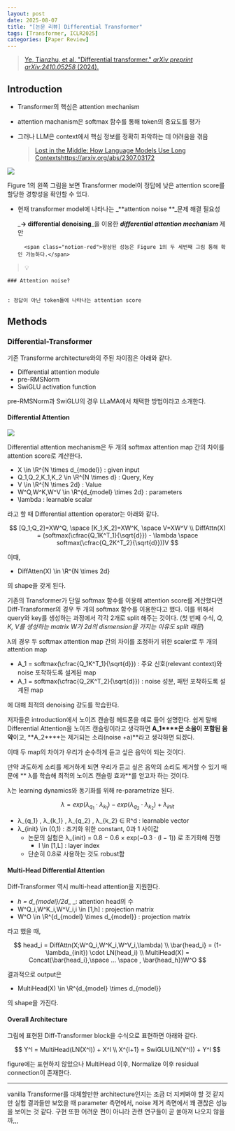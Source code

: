 ```yaml
---
layout: post
date: 2025-08-07
title: "[논문 리뷰] Differential Transformer"
tags: [Transformer, ICLR2025]
categories: [Paper Review]
---
```


> [Ye, Tianzhu, et al. "Differential transformer." ](https://arxiv.org/abs/2410.05258)[_arXiv preprint arXiv:2410.05258_](https://arxiv.org/abs/2410.05258)[ (2024).](https://arxiv.org/abs/2410.05258)



## Introduction

- Transformer의 핵심은 attention mechanism
- attention machanism은 softmax 함수를 통해 token의 중요도를 평가
- 그러나 LLM은 context에서 핵심 정보를 정확히 파악하는 데 어려움을 겪음

	> [Lost in the Middle: How Language Models Use Long Contextshttps://arxiv.org/abs/2307.03172](https://arxiv.org/abs/2307.03172)


![](https://prod-files-secure.s3.us-west-2.amazonaws.com/542b861c-36a8-4051-84e5-8804b6728dba/9083ea56-691a-4752-ae26-47f403431ac8/image.png?X-Amz-Algorithm=AWS4-HMAC-SHA256&X-Amz-Content-Sha256=UNSIGNED-PAYLOAD&X-Amz-Credential=ASIAZI2LB466ZWP6D3FB%2F20250827%2Fus-west-2%2Fs3%2Faws4_request&X-Amz-Date=20250827T131959Z&X-Amz-Expires=3600&X-Amz-Security-Token=IQoJb3JpZ2luX2VjEDMaCXVzLXdlc3QtMiJGMEQCIBBdMlNIxpTCLcAcPcC0mo0HYzAO5UjfroTaKv7DN39lAiAWAbOM%2FeTll8DhrgYWz0yHpxOPbZxsA5OikFQYHyOsLyqIBAiM%2F%2F%2F%2F%2F%2F%2F%2F%2F%2F8BEAAaDDYzNzQyMzE4MzgwNSIMGZQ0C6PXe7w%2BWZMZKtwDwEAFdLpkhjuV%2B3fkq3LdoBloRYnpwoh2e7F00840JDn5RmYupWeS%2FzJ%2BJTHuJuQzTOpUjMIZQBBeUJJCFrmn74MwwmRXUdRsfIqtkBE1KlfzWBOpU7TpAQvi7lVG9fWSpaAdYI9UfhQrWRyA0lUS15BgsYBnHJ4Voa9vCD9D%2ByB5u5yjtyCLZSOe9YO1D7sDz7HEVe7CFSDG3HLDZ5nzb6nlrFo0VBJZXW72mnO8pTKpOm1pJHmkNGOD%2FtxAFVDom7y1mIiGWM6kHNo%2FRE9TawKyLOyiPD%2BFY%2FaYt7r5AT0I%2BfPnYI2mmfkXL8YhsHbgG1xmJYW4B3WjswF4yWnBgabu6Quo1saa5dug9zlwpjw7vzMq75jIqDt71%2FyHccbxj2KrLm8lIe%2BNB2zusPQKB5kj0ty45DUlEgk5yhhx1r2dsydM86Q5wHOQ3GF3GlWx%2BnXaGjdihD%2FYaSITBvrC%2FwH52G4YZDtWAdW%2BTg%2FZcynS3dGYurt3woLrR2FxkEu2M3j1K7grrIPAaTztHXJlJ%2BW7%2FuG6wp2CCKk51ZAXjTxovC8OquWs1u1pMrjYRolEMltO7wLCjuvGm6GSNf07eHMnT0DPpO%2BLDgxjECSDVGA9lpagjqXhKSKqRpwwi8y7xQY6pgFzI2o8gQt7X8%2BJc%2FS7rRym8zdjVZDC1xt7OVjRqmguLjEhSDa30kdkb%2FpYqnOWAGr%2F7DA%2Ftln0mHpaFLE9GJ0kNifgfd8kwZYUYqWCzOy1rKdw6Z6REUollDl9tR0YA9Iuf231Q3HGcIJWwf62Swj14pj%2BZx6f1gujhOpoRIdN%2FXE7zti79HLtIlPuxPNgrrxwcql2ho%2BgHo0yYOBCJLttLy3ab579&X-Amz-Signature=081437a9d8bc3bb8155353a6b912c908e3515a553694a0b9ac501331b84a76b4&X-Amz-SignedHeaders=host&x-amz-checksum-mode=ENABLED&x-id=GetObject)


Figure 1의 왼쪽 그림을 보면 Transformer model이 정답에 낮은 attention score를 할당한 경향성을 확인할 수 있다.

- 현재 transformer model에 나타나는 _**attention noise **_문제 해결 필요성

	_**→ differential denoising**_을 이용한 _**differential attention mechanism**_ 제안


		<span class="notion-red">향상된 성능은 Figure 1의 두 세번째 그림 통해 확인 가능하다.</span>


> 💡 


	### Attention noise?


	: 정답이 아닌 token들에 나타나는 attention score



## Methods



### Differential-Transformer


기존 Transforme architecture와의 주된 차이점은 아래와 같다.

- Differential attention module
- pre-RMSNorm
- SwiGLU activation function

pre-RMSNorm과 SwiGLU의 경우 LLaMA에서 채택한 방법이라고 소개한다.



#### Differential Attention


![](https://prod-files-secure.s3.us-west-2.amazonaws.com/542b861c-36a8-4051-84e5-8804b6728dba/116d70b2-1963-4810-9167-f4c7d8a06e8f/image.png?X-Amz-Algorithm=AWS4-HMAC-SHA256&X-Amz-Content-Sha256=UNSIGNED-PAYLOAD&X-Amz-Credential=ASIAZI2LB466ZWP6D3FB%2F20250827%2Fus-west-2%2Fs3%2Faws4_request&X-Amz-Date=20250827T131959Z&X-Amz-Expires=3600&X-Amz-Security-Token=IQoJb3JpZ2luX2VjEDMaCXVzLXdlc3QtMiJGMEQCIBBdMlNIxpTCLcAcPcC0mo0HYzAO5UjfroTaKv7DN39lAiAWAbOM%2FeTll8DhrgYWz0yHpxOPbZxsA5OikFQYHyOsLyqIBAiM%2F%2F%2F%2F%2F%2F%2F%2F%2F%2F8BEAAaDDYzNzQyMzE4MzgwNSIMGZQ0C6PXe7w%2BWZMZKtwDwEAFdLpkhjuV%2B3fkq3LdoBloRYnpwoh2e7F00840JDn5RmYupWeS%2FzJ%2BJTHuJuQzTOpUjMIZQBBeUJJCFrmn74MwwmRXUdRsfIqtkBE1KlfzWBOpU7TpAQvi7lVG9fWSpaAdYI9UfhQrWRyA0lUS15BgsYBnHJ4Voa9vCD9D%2ByB5u5yjtyCLZSOe9YO1D7sDz7HEVe7CFSDG3HLDZ5nzb6nlrFo0VBJZXW72mnO8pTKpOm1pJHmkNGOD%2FtxAFVDom7y1mIiGWM6kHNo%2FRE9TawKyLOyiPD%2BFY%2FaYt7r5AT0I%2BfPnYI2mmfkXL8YhsHbgG1xmJYW4B3WjswF4yWnBgabu6Quo1saa5dug9zlwpjw7vzMq75jIqDt71%2FyHccbxj2KrLm8lIe%2BNB2zusPQKB5kj0ty45DUlEgk5yhhx1r2dsydM86Q5wHOQ3GF3GlWx%2BnXaGjdihD%2FYaSITBvrC%2FwH52G4YZDtWAdW%2BTg%2FZcynS3dGYurt3woLrR2FxkEu2M3j1K7grrIPAaTztHXJlJ%2BW7%2FuG6wp2CCKk51ZAXjTxovC8OquWs1u1pMrjYRolEMltO7wLCjuvGm6GSNf07eHMnT0DPpO%2BLDgxjECSDVGA9lpagjqXhKSKqRpwwi8y7xQY6pgFzI2o8gQt7X8%2BJc%2FS7rRym8zdjVZDC1xt7OVjRqmguLjEhSDa30kdkb%2FpYqnOWAGr%2F7DA%2Ftln0mHpaFLE9GJ0kNifgfd8kwZYUYqWCzOy1rKdw6Z6REUollDl9tR0YA9Iuf231Q3HGcIJWwf62Swj14pj%2BZx6f1gujhOpoRIdN%2FXE7zti79HLtIlPuxPNgrrxwcql2ho%2BgHo0yYOBCJLttLy3ab579&X-Amz-Signature=2d363152fd005ab3e8efab08b0164b738963429b9341b798664338d01b5f508c&X-Amz-SignedHeaders=host&x-amz-checksum-mode=ENABLED&x-id=GetObject)


Differential attention mechanism은 두 개의 softmax attention map 간의 차이를 attention score로 계산한다.

- X \in \R^{N \times d\_{model}} : given input
- Q\_1,Q\_2,K\_1,K\_2 \in \R^{N \times d} : Query, Key
- V \in \R^{N \times 2d} : Value
- W^Q,W^K,W^V \in \R^{d\_{model} \times 2d} : parameters
- \lambda : learnable scalar

라고 할 때 Differential attention operator는 아래와 같다.


$$
[Q_1;Q_2]=XW^Q, \space [K_1;K_2]=XW^K, \space V=XW^V \\
DiffAttn(X) = (softmax(\cfrac{Q_1K^T_1}{\sqrt{d}}) - \lambda \space softmax(\cfrac{Q_2K^T_2}{\sqrt{d}}))V
$$


이때,

- DiffAtten(X) \in \R^{N \times 2d}

의 shape을 갖게 된다.


기존의 Transformer가 단일 softmax 함수를 이용해 attention score를 계산했다면 Diff-Transformer의 경우 두 개의 softmax 함수를 이용한다고 했다. 이를 위해서 query와 key를 생성하는 과정에서 각각 2개로 split 해주는 것이다. <span class="notion-red">(첫 번째 수식, </span><span class="notion-red">_Q, K, V를 생성하는 matrix W가 2d의 dismension을 가지는 이유도 split 때문_</span><span class="notion-red">)</span>


 λ의 경우 두 softmax attention map 간의 차이를 조정하기 위한 scaler로 두 개의 attention map

- A\_1 = softmax(\cfrac{Q\_1K^T\_1}{\sqrt{d}}) : 주요 신호(relevant context)와 noise 포착하도록 설계된 map
- A\_1 = softmax(\cfrac{Q\_2K^T\_2}{\sqrt{d}}) : noise 성분, 패턴 포착하도록 설계된 map 

에 대해 최적의 denoising 강도를 학습한다.


저자들은 introduction에서 노이즈 캔슬링 헤드폰을 예로 들어 설명한다. 쉽게 말해 Differential Attention을 노이즈 캔슬링이라고 생각하면 **A\_1****은 소음이 포함된 음악**이고, **A\_2****는 제거되는 소리(noise +a)**라고 생각하면 되겠다. 


이때 두 map의 차이가 우리가 순수하게 듣고 싶은 음악이 되는 것이다. 


만약 과도하게 소리를 제거하게 되면 우리가 듣고 싶은 음악의 소리도 제거할 수 있기 때문에 ** λ를 학습해 최적의 노이즈 캔슬링 효과**를 얻고자 하는 것이다.


λ는 learning dynamics와 동기화를 위해 re-parametrize 된다.


$$
\lambda = exp(\lambda_{q_1} \cdot \lambda_{k_1}) - exp(\lambda_{q_2} \cdot \lambda_{k_2}) + \lambda_{init}
$$

- λ\_{q\_1} , λ\_{k\_1} , λ\_{q\_2} , λ\_{k\_2} ∈ R^d : learnable vector
- λ\_{init} \in (0,1) : 초기화 위한 constant, 0과 1 사이값
	- 논문의 실험은 λ\_{init} = 0.8 − 0.6 × exp(−0.3 · (l − 1)) 로 초기화해 진행
		- l \in [1,L] : layer index
	- 단순히 0.8로 사용하는 것도 robust함


#### **Multi-Head Differential Attention**


Diff-Transformer 역시 multi-head attention을 지원한다.

- _h = d\_{model}/2d__ _: attention head의 수
- W^Q\_i,W^K\_i,W^V\_i,i \in [1,h] : projection matrix
- W^O \in \R^{d\_{model} \times d\_{model}} : projection matrix

라고 했을 때,


$$
head_i = DiffAttn(X;W^Q_i,W^K_i,W^V_i,\lambda) \\
\bar{head_i} = (1-\lambda_{init}) \cdot LN(head_i) \\
MultiHead(X) = Concat(\bar{head_i},\space ... \space , \bar{head_h})W^O
$$


결과적으로 output은

- MultiHead(X) \in \R^{d\_{model} \times d\_{model}}

의 shape을 가진다.



#### Overall Architecture


그림에 표현된 Diff-Transformer block을 수식으로 표현하면 아래와 같다.


$$
Y^l = MultiHead(LN(X^l)) + X^l \\
X^{l+1} = SwiGLU(LN(Y^l)) + Y^l
$$


figure에는 표현하지 않았으나 MultiHead 이후, Normalize 이후 residual connection이 존재한다.


---


vanilla Transformer를 대체할만한 architecture인지는 조금 더 지켜봐야 할 것 같지만 실험 결과들만 보았을 때 parameter 측면에서, noise 제거 측면에서 꽤 괜찮은 성능을 보이는 것 같다. 구현 또한 어려운 편이 아니라 관련 연구들이 곧 쏟아져 나오지 않을까,,,

